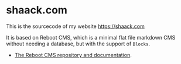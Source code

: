 # shaack.com

This is the sourcecode of my website https://shaack.com

It is based on Reboot CMS, which is a minimal flat file markdown CMS without needing a database, but with the support of `Blocks`.

- [The Reboot CMS repository and documentation](https://github.com/shaack/reboot-cms).
